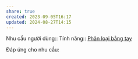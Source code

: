 ```yaml
---
share: true
created: 2023-09-05T16:17
updated: 2024-08-27T14:15
---
```

Nhu cầu người dùng::
Tính năng:: [Phân loại bằng tay](../../3%20T%C3%ADnh%20n%C4%83ng/C%C3%A1ch%20ph%C3%A2n%20lo%E1%BA%A1i/Ph%C3%A2n%20lo%E1%BA%A1i%20b%E1%BA%B1ng%20tay.md)

Đáp ứng cho nhu cầu:

